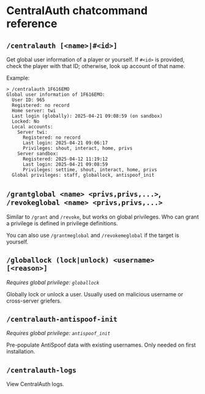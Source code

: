 # CentralAuth chatcommand reference

## `/centralauth [<name>|#<id>]`

Get global user information of a player or yourself. If `#<id>` is provided, check the player with that ID; otherwise, look up account of that name.

Example:

```text
> /centralauth 1F616EMO
Global user information of 1F616EMO:
  User ID: 965
  Registered: no record
  Home server: twi
  Last login (globally): 2025-04-21 09:08:59 (on sandbox)
  Locked: No
  Local accounts:
    Server twi:
      Registered: no record
      Last login: 2025-04-21 09:06:17
      Privileges: shout, interact, home, privs
    Server sandbox:
      Registered: 2025-04-12 11:19:12
      Last login: 2025-04-21 09:08:59
      Privileges: settime, shout, interact, home, privs
  Global privileges: staff, globallock, antispoof_init
```

## `/grantglobal <name> <privs,privs,...>`, `/revokeglobal <name> <privs,privs,...>`

Similar to `/grant` and `/revoke`, but works on global privileges. Who can grant a privilege is defined in privilege definitions.

You can also use `/grantmeglobal` and `/revokemeglobal` if the target is yourself.

## `/globallock (lock|unlock) <username> [<reason>]`

*Requires global privilege: `globallock`*

Globally lock or unlock a user. Usually used on malicious username or cross-server griefers.

## `/centralauth-antispoof-init`

*Requires global privilege: `antispoof_init`*

Pre-populate AntiSpoof data with existing usernames. Only needed on first installation.

## `/centralauth-logs`

View CentralAuth logs.